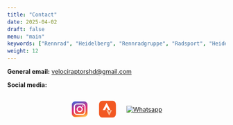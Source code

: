 ```yaml
---
title: "Contact"
date: 2025-04-02
draft: false
menu: "main"
keywords: ["Rennrad", "Heidelberg", "Rennradgruppe", "Radsport", "Heidelberg Radfahren", "RSV", "RTF", "bike", "cycling", "Routen"]
weight: 12
---
```



**General email:** [velociraptorshd@gmail.com](mailto:velociraptorshd@gmail.com)


**Social media:**

<div style="text-align: center; margin-top: 2em;">
  <a href="https://www.instagram.com/velociraptorsheidelberg/" target="_blank" style="display: inline-block; margin: 0 10px;">
    <img src="/images/icons/instagram.png" alt="Instagram" width="40" style="vertical-align: middle; transition: transform 0.2s;" />
  </a>
  <a href="https://www.strava.com/clubs/1194781" target="_blank" style="display: inline-block; margin: 0 10px;">
    <img src="/images/icons/strava.png" alt="Strava" width="40" style="vertical-align: middle; transition: transform 0.2s;" />
  </a>
  <a href="https://chat.whatsapp.com/CcJK63CQQ4t40IJj1h1R6x" target="_blank" style="display: inline-block; margin: 0 10px;">
    <img src="/images/icons/whatsapp.png" alt="Whatsapp" width="40" style="vertical-align: middle; transition: transform 0.2s;" />
  </a>
</div>